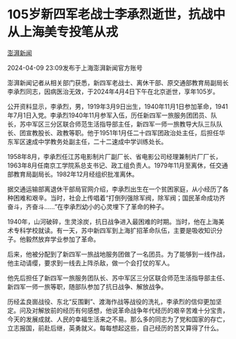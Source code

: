 # 105岁新四军老战士李承烈逝世，抗战中从上海美专投笔从戎

[](https://news.qq.com/omn/author/8QMf2Hpc7oQZvDjf)

[澎湃新闻](https://news.qq.com/omn/author/8QMf2Hpc7oQZvDjf)

2024-04-09 23:09发布于上海澎湃新闻官方账号

澎湃新闻记者从相关部门获悉，新四军老战士、离休干部、原交通部教育局副局长李承烈同志，因病医治无效，于2024年4月4日下午在北京逝世，享年105岁。

公开资料显示，李承烈，男，1919年3月9日出生，1940年11月1日参加革命，1941年7月1日入党。李承烈1940年11月参军入伍，历任新四军一旅服务团团员、队长，苏中军区三分区联合师范生活指导部主任，新四军一师一旅教导大队三队队长、团宣教股长、政教等职。他于1951年1月任二十四军团政治处主任，后担任华东军区速成中学教务处副主任，二十二速成中学训练处长。

1958年8月，李承烈任江苏电影制片厂副厂长、省电影公司经理兼制片厂厂长，1963年8月任南京工学院系总支书记、政工组负责人。1979年11月至离休，任交通部教育局副局长。1982年12月经组织批准离休。

据交通运输部离退休干部局官网介绍，李承烈出生在一个贫困家庭，从小经历了各种困难和艰辛。当时，社会上传唱着“打倒列强除军阀，除军阀；国民革命成功齐奋斗，齐奋斗……”在李承烈幼小的心灵埋下了革命的种子。

1940年，山河破碎，生灵涂炭，抗日战争进入最困难的时期。当时，他在上海美术专科学校就读。有一天，苏中新四军到上海扩招革命队伍，主要是吸收知识分子。他毅然放弃学业参加了革命。

后来，他被分配到了新四军一旅战地服务团做了一名团员。为了能够到一线作战，他主动请缨，要求到一线去上阵杀敌，做一个会打仗的军人。

他先后担任了新四军一旅服务团队长、苏中军区三分区联合师范生活指导部主任、新四军一师一旅等职，随部队参加了抗日战争、解放战争。

历经孟良崮战役、东北“反围剿”、渡海作战等战役的洗礼，李承烈的信仰更加坚定。问及对解放前的经历有何感想，他说革命战争年代经历的艰辛苦难十分宝贵，今天的发展成就、人民的幸福生活来之不易。那么多的同志为了党和国家的存亡，立志报国，前赴后继，英勇就义。每每想起这些，自己经历的苦又算得了什么。


